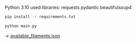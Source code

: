 Python 3.10
used libraries: requests pydantic beautifulsoup4

```bash
pip install -r requirements.txt
```

```bash
python main.py
```
-> [available_filaments.json](available_filaments.json)